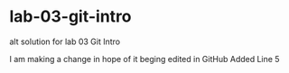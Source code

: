 # lab-03-git-intro
alt solution for lab 03 Git Intro

I am making a change in hope of it beging edited in GitHub
Added Line 5
